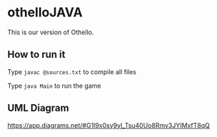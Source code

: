 # othelloJAVA
This is our version of Othello. 

## How to run it

Type `javac @sources.txt` to compile all files

Type `java Main` to run the game

## UML Diagram
https://app.diagrams.net/#G1I9x0sy9yl_Tsu40Uo8Rmv3JYIMxfT8qQ
